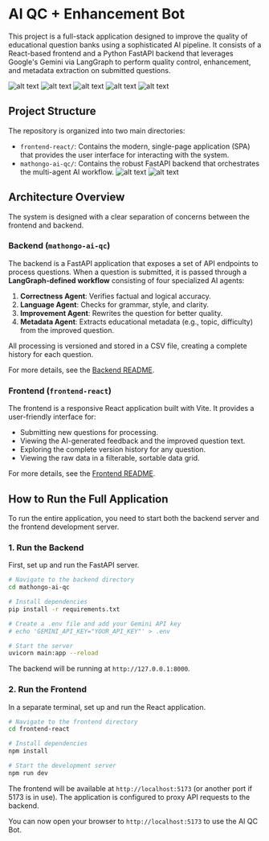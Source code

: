 # AI QC + Enhancement Bot

This project is a full-stack application designed to improve the quality of educational question banks using a sophisticated AI pipeline. It consists of a React-based frontend and a Python FastAPI backend that leverages Google's Gemini via LangGraph to perform quality control, enhancement, and metadata extraction on submitted questions.

![alt text](full.png)
![alt text](swaggerui.png)
![alt text](version.png)
![alt text](csvv.png)
![alt text](vscsv.png)

## Project Structure

The repository is organized into two main directories:

- `frontend-react/`: Contains the modern, single-page application (SPA) that provides the user interface for interacting with the system.
- `mathongo-ai-qc/`: Contains the robust FastAPI backend that orchestrates the multi-agent AI workflow.
  ![alt text](image1.png)
  ![alt text](image2.png)

## Architecture Overview

The system is designed with a clear separation of concerns between the frontend and backend.

### Backend (`mathongo-ai-qc`)

The backend is a FastAPI application that exposes a set of API endpoints to process questions. When a question is submitted, it is passed through a **LangGraph-defined workflow** consisting of four specialized AI agents:

1.  **Correctness Agent**: Verifies factual and logical accuracy.
2.  **Language Agent**: Checks for grammar, style, and clarity.
3.  **Improvement Agent**: Rewrites the question for better quality.
4.  **Metadata Agent**: Extracts educational metadata (e.g., topic, difficulty) from the improved question.

All processing is versioned and stored in a CSV file, creating a complete history for each question.

For more details, see the [Backend README](Backend_README.md).

### Frontend (`frontend-react`)

The frontend is a responsive React application built with Vite. It provides a user-friendly interface for:

- Submitting new questions for processing.
- Viewing the AI-generated feedback and the improved question text.
- Exploring the complete version history for any question.
- Viewing the raw data in a filterable, sortable data grid.

For more details, see the [Frontend README](Frontend_README.md).

## How to Run the Full Application

To run the entire application, you need to start both the backend server and the frontend development server.

### 1. Run the Backend

First, set up and run the FastAPI server.

```bash
# Navigate to the backend directory
cd mathongo-ai-qc

# Install dependencies
pip install -r requirements.txt

# Create a .env file and add your Gemini API key
# echo 'GEMINI_API_KEY="YOUR_API_KEY"' > .env

# Start the server
uvicorn main:app --reload
```

The backend will be running at `http://127.0.0.1:8000`.

### 2. Run the Frontend

In a separate terminal, set up and run the React application.

```bash
# Navigate to the frontend directory
cd frontend-react

# Install dependencies
npm install

# Start the development server
npm run dev
```

The frontend will be available at `http://localhost:5173` (or another port if 5173 is in use). The application is configured to proxy API requests to the backend.

You can now open your browser to `http://localhost:5173` to use the AI QC Bot.
